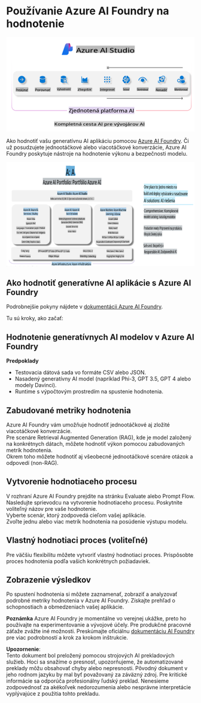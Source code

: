 # **Používanie Azure AI Foundry na hodnotenie**

![aistudo](../../../../../translated_images/AIFoundry.61da8c74bccc0241ce9a4cb53a170912245871de9235043afcb796ccbc076fdc.sk.png)

Ako hodnotiť vašu generatívnu AI aplikáciu pomocou [Azure AI Foundry](https://ai.azure.com?WT.mc_id=aiml-138114-kinfeylo). Či už posudzujete jednootáčkové alebo viacotáčkové konverzácie, Azure AI Foundry poskytuje nástroje na hodnotenie výkonu a bezpečnosti modelu.

![aistudo](../../../../../translated_images/AIPortfolio.5aaa2b25e9157624a4542fe041d66a96a1c1ec6007e4e5aadd926c6ec8ce18b3.sk.png)

## Ako hodnotiť generatívne AI aplikácie s Azure AI Foundry
Podrobnejšie pokyny nájdete v [dokumentácii Azure AI Foundry](https://learn.microsoft.com/azure/ai-studio/how-to/evaluate-generative-ai-app?WT.mc_id=aiml-138114-kinfeylo).

Tu sú kroky, ako začať:

## Hodnotenie generatívnych AI modelov v Azure AI Foundry

**Predpoklady**

- Testovacia dátová sada vo formáte CSV alebo JSON.
- Nasadený generatívny AI model (napríklad Phi-3, GPT 3.5, GPT 4 alebo modely Davinci).
- Runtime s výpočtovým prostredím na spustenie hodnotenia.

## Zabudované metriky hodnotenia

Azure AI Foundry vám umožňuje hodnotiť jednootáčkové aj zložité viacotáčkové konverzácie.  
Pre scenáre Retrieval Augmented Generation (RAG), kde je model založený na konkrétnych dátach, môžete hodnotiť výkon pomocou zabudovaných metrík hodnotenia.  
Okrem toho môžete hodnotiť aj všeobecné jednootáčkové scenáre otázok a odpovedí (non-RAG).

## Vytvorenie hodnotiaceho procesu

V rozhraní Azure AI Foundry prejdite na stránku Evaluate alebo Prompt Flow.  
Nasledujte sprievodcu na vytvorenie hodnotiaceho procesu. Poskytnite voliteľný názov pre vaše hodnotenie.  
Vyberte scenár, ktorý zodpovedá cieľom vašej aplikácie.  
Zvoľte jednu alebo viac metrík hodnotenia na posúdenie výstupu modelu.

## Vlastný hodnotiaci proces (voliteľné)

Pre väčšiu flexibilitu môžete vytvoriť vlastný hodnotiaci proces. Prispôsobte proces hodnotenia podľa vašich konkrétnych požiadaviek.

## Zobrazenie výsledkov

Po spustení hodnotenia si môžete zaznamenať, zobraziť a analyzovať podrobné metriky hodnotenia v Azure AI Foundry. Získajte prehľad o schopnostiach a obmedzeniach vašej aplikácie.

**Poznámka** Azure AI Foundry je momentálne vo verejnej ukážke, preto ho používajte na experimentovanie a vývojové účely. Pre produkčné pracovné záťaže zvážte iné možnosti. Preskúmajte oficiálnu [dokumentáciu AI Foundry](https://learn.microsoft.com/azure/ai-studio/?WT.mc_id=aiml-138114-kinfeylo) pre viac podrobností a krok za krokom inštrukcie.

**Upozornenie**:  
Tento dokument bol preložený pomocou strojových AI prekladových služieb. Hoci sa snažíme o presnosť, upozorňujeme, že automatizované preklady môžu obsahovať chyby alebo nepresnosti. Pôvodný dokument v jeho rodnom jazyku by mal byť považovaný za záväzný zdroj. Pre kritické informácie sa odporúča profesionálny ľudský preklad. Nenesieme zodpovednosť za akékoľvek nedorozumenia alebo nesprávne interpretácie vyplývajúce z použitia tohto prekladu.